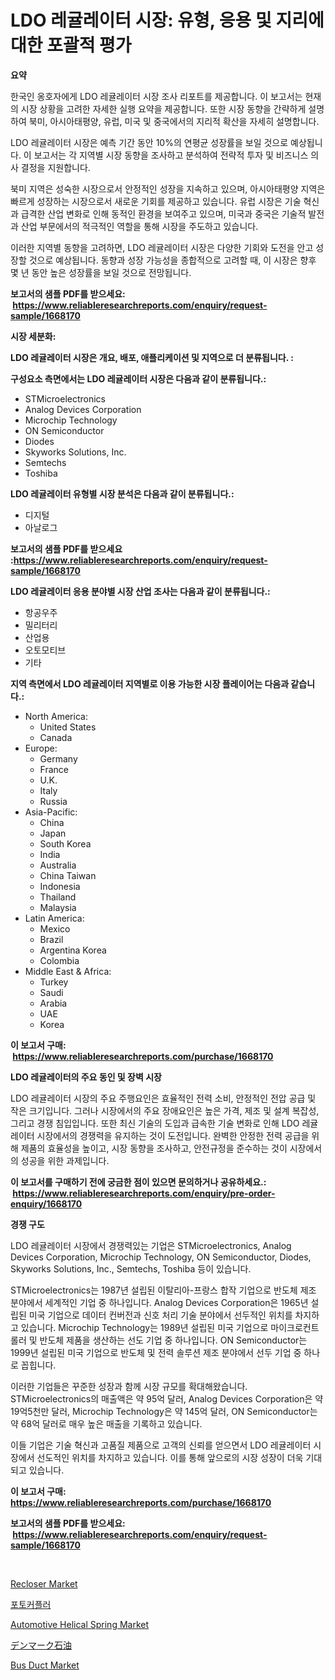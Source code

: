 <p><h1>LDO 레귤레이터 시장: 유형, 응용 및 지리에 대한 포괄적 평가</h1></p><p><strong>요약</strong></p>
<p><p>한국인 옹호자에게 LDO 레귤레이터 시장 조사 리포트를 제공합니다. 이 보고서는 현재의 시장 상황을 고려한 자세한 실행 요약을 제공합니다. 또한 시장 동향을 간략하게 설명하여 북미, 아시아태평양, 유럽, 미국 및 중국에서의 지리적 확산을 자세히 설명합니다.</p><p>LDO 레귤레이터 시장은 예측 기간 동안 10%의 연평균 성장률을 보일 것으로 예상됩니다. 이 보고서는 각 지역별 시장 동향을 조사하고 분석하여 전략적 투자 및 비즈니스 의사 결정을 지원합니다.</p><p>북미 지역은 성숙한 시장으로서 안정적인 성장을 지속하고 있으며, 아시아태평양 지역은 빠르게 성장하는 시장으로서 새로운 기회를 제공하고 있습니다. 유럽 시장은 기술 혁신과 급격한 산업 변화로 인해 동적인 환경을 보여주고 있으며, 미국과 중국은 기술적 발전과 산업 부문에서의 적극적인 역할을 통해 시장을 주도하고 있습니다.</p><p>이러한 지역별 동향을 고려하면, LDO 레귤레이터 시장은 다양한 기회와 도전을 안고 성장할 것으로 예상됩니다. 동향과 성장 가능성을 종합적으로 고려할 때, 이 시장은 향후 몇 년 동안 높은 성장률을 보일 것으로 전망됩니다.</p></p>
<p><strong>보고서의 샘플 PDF를 받으세요: &nbsp;<a href="https://www.reliableresearchreports.com/enquiry/request-sample/1668170">https://www.reliableresearchreports.com/enquiry/request-sample/1668170</a></strong></p>
<p><strong>시장 세분화:</strong></p>
<p><strong> LDO 레귤레이터 시장은 개요, 배포, 애플리케이션 및 지역으로 더 분류됩니다. :</strong></p>
<p><strong>구성요소 측면에서는 LDO 레귤레이터 시장은 다음과 같이 분류됩니다.:</strong></p>
<p><ul><li>STMicroelectronics</li><li>Analog Devices Corporation</li><li>Microchip Technology</li><li>ON Semiconductor</li><li>Diodes</li><li>Skyworks Solutions, Inc.</li><li>Semtechs</li><li>Toshiba</li></ul></p>
<p><strong> LDO 레귤레이터 유형별 시장 분석은 다음과 같이 분류됩니다.:</strong></p>
<p><ul><li>디지털</li><li>아날로그</li></ul></p>
<p><strong>보고서의 샘플 PDF를 받으세요 :<a href="https://www.reliableresearchreports.com/enquiry/request-sample/1668170">https://www.reliableresearchreports.com/enquiry/request-sample/1668170</a></strong></p>
<p><strong> LDO 레귤레이터 응용 분야별 시장 산업 조사는 다음과 같이 분류됩니다.:</strong></p>
<p><ul><li>항공우주</li><li>밀리터리</li><li>산업용</li><li>오토모티브</li><li>기타</li></ul></p>
<p><strong>지역 측면에서 LDO 레귤레이터 지역별로 이용 가능한 시장 플레이어는 다음과 같습니다.:</strong></p>
<p><ul>
    <li>
        North America:
        <ul>
            <li>United States</li>
            <li>Canada</li>
        </ul>
    </li>
    <li>
        Europe:
        <ul>
            <li>Germany</li>
            <li>France</li>
            <li>U.K.</li>
            <li>Italy</li>
            <li>Russia</li>
        </ul>
    </li>
    <li>
        Asia-Pacific:
        <ul>
            <li>China</li>
            <li>Japan</li>
            <li>South Korea</li>
            <li>India</li>
            <li>Australia</li>
            <li>China Taiwan</li>
            <li>Indonesia</li>
            <li>Thailand</li>
            <li>Malaysia</li>
        </ul>
    </li>
    <li>
        Latin America:
        <ul>
            <li>Mexico</li>
            <li>Brazil</li>
            <li>Argentina Korea</li>
            <li>Colombia</li>
        </ul>
    </li>
    <li>
        Middle East & Africa:
        <ul>
            <li>Turkey</li>
            <li>Saudi</li>
            <li>Arabia</li>
            <li>UAE</li>
            <li>Korea</li>
        </ul>
    </li>
    </ul></p>
<p><strong>이 보고서 구매: &nbsp;<a href="https://www.reliableresearchreports.com/purchase/1668170">https://www.reliableresearchreports.com/purchase/1668170</a></strong></p>
<p><strong>LDO 레귤레이터의 주요 동인 및 장벽 시장</strong></p>
<p><p>LDO 레귤레이터 시장의 주요 주행요인은 효율적인 전력 소비, 안정적인 전압 공급 및 작은 크기입니다. 그러나 시장에서의 주요 장애요인은 높은 가격, 제조 및 설계 복잡성, 그리고 경쟁 침입입니다. 또한 최신 기술의 도입과 급속한 기술 변화로 인해 LDO 레귤레이터 시장에서의 경쟁력을 유지하는 것이 도전입니다. 완벽한 안정한 전력 공급을 위해 제품의 효율성을 높이고, 시장 동향을 조사하고, 안전규정을 준수하는 것이 시장에서의 성공을 위한 과제입니다.</p></p>
<p><strong>이 보고서를 구매하기 전에 궁금한 점이 있으면 문의하거나 공유하세요.: &nbsp;<a href="https://www.reliableresearchreports.com/enquiry/pre-order-enquiry/1668170">https://www.reliableresearchreports.com/enquiry/pre-order-enquiry/1668170</a></strong></p>
<p><strong>경쟁 구도</strong></p>
<p><p>LDO 레귤레이터 시장에서 경쟁력있는 기업은 STMicroelectronics, Analog Devices Corporation, Microchip Technology, ON Semiconductor, Diodes, Skyworks Solutions, Inc., Semtechs, Toshiba 등이 있습니다. </p><p>STMicroelectronics는 1987년 설립된 이탈리아-프랑스 합작 기업으로 반도체 제조 분야에서 세계적인 기업 중 하나입니다. Analog Devices Corporation은 1965년 설립된 미국 기업으로 데이터 컨버전과 신호 처리 기술 분야에서 선두적인 위치를 차지하고 있습니다. Microchip Technology는 1989년 설립된 미국 기업으로 마이크로컨트롤러 및 반도체 제품을 생산하는 선도 기업 중 하나입니다. ON Semiconductor는 1999년 설립된 미국 기업으로 반도체 및 전력 솔루션 제조 분야에서 선두 기업 중 하나로 꼽힙니다.</p><p>이러한 기업들은 꾸준한 성장과 함께 시장 규모를 확대해왔습니다. STMicroelectronics의 매출액은 약 95억 달러, Analog Devices Corporation은 약 19억5천만 달러, Microchip Technology은 약 145억 달러, ON Semiconductor는 약 68억 달러로 매우 높은 매출을 기록하고 있습니다. </p><p>이들 기업은 기술 혁신과 고품질 제품으로 고객의 신뢰를 얻으면서 LDO 레귤레이터 시장에서 선도적인 위치를 차지하고 있습니다. 이를 통해 앞으로의 시장 성장이 더욱 기대되고 있습니다.</p></p>
<p><strong>이 보고서 구매: &nbsp; <a href="https://www.reliableresearchreports.com/purchase/1668170">https://www.reliableresearchreports.com/purchase/1668170</a></strong></p>
<p><strong>보고서의 샘플 PDF를 받으세요: &nbsp;<a href="https://www.reliableresearchreports.com/enquiry/request-sample/1668170">https://www.reliableresearchreports.com/enquiry/request-sample/1668170</a></strong><strong></strong></p>
<p>&nbsp;</p>
<p><p><a href="https://github.com/jj19131/Market-Research-Report-List-2/blob/main/recloser-market.md">Recloser Market</a></p><p><a href="https://github.com/vseigx30c9a1j/Market-Research-Report-List-1/blob/main/974401515278.md">포토커플러</a></p><p><a href="https://issuu.com/reportprime-2/docs/automotive-helical-spring-market-size-2030.pptx">Automotive Helical Spring Market</a></p><p><a href="https://github.com/oafhukehf4709715/Market-Research-Report-List-1/blob/main/407791916379.md">デンマーク石油</a></p><p><a href="https://github.com/marloy8/Market-Research-Report-List-3/blob/main/bus-duct-market.md">Bus Duct Market</a></p></p>